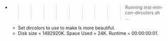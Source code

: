 * >>>>>>>>> Running inst-min-con-dircolors.sh ...
  * Set dircolors to use  to make ls more beautiful.
  * Disk size = 1482920K. Space Used = 24K. Runtime = 00:00:00:01.
